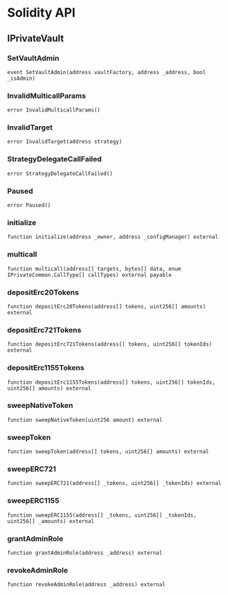 # Solidity API

## IPrivateVault

### SetVaultAdmin

```solidity
event SetVaultAdmin(address vaultFactory, address _address, bool _isAdmin)
```

### InvalidMulticallParams

```solidity
error InvalidMulticallParams()
```

### InvalidTarget

```solidity
error InvalidTarget(address strategy)
```

### StrategyDelegateCallFailed

```solidity
error StrategyDelegateCallFailed()
```

### Paused

```solidity
error Paused()
```

### initialize

```solidity
function initialize(address _owner, address _configManager) external
```

### multicall

```solidity
function multicall(address[] targets, bytes[] data, enum IPrivateCommon.CallType[] callTypes) external payable
```

### depositErc20Tokens

```solidity
function depositErc20Tokens(address[] tokens, uint256[] amounts) external
```

### depositErc721Tokens

```solidity
function depositErc721Tokens(address[] tokens, uint256[] tokenIds) external
```

### depositErc1155Tokens

```solidity
function depositErc1155Tokens(address[] tokens, uint256[] tokenIds, uint256[] amounts) external
```

### sweepNativeToken

```solidity
function sweepNativeToken(uint256 amount) external
```

### sweepToken

```solidity
function sweepToken(address[] tokens, uint256[] amounts) external
```

### sweepERC721

```solidity
function sweepERC721(address[] _tokens, uint256[] _tokenIds) external
```

### sweepERC1155

```solidity
function sweepERC1155(address[] _tokens, uint256[] _tokenIds, uint256[] _amounts) external
```

### grantAdminRole

```solidity
function grantAdminRole(address _address) external
```

### revokeAdminRole

```solidity
function revokeAdminRole(address _address) external
```


